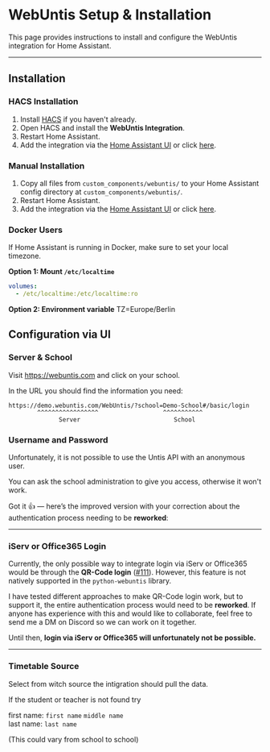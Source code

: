 # WebUntis Setup & Installation

This page provides instructions to install and configure the WebUntis integration for Home Assistant.

---

## Installation

### HACS Installation

1. Install [HACS](https://github.com/custom-components/hacs) if you haven't already.
2. Open HACS and install the **WebUntis Integration**.
3. Restart Home Assistant.
4. Add the integration via the [Home Assistant UI](https://my.home-assistant.io/redirect/integrations/) or click [here](https://my.home-assistant.io/redirect/config_flow_start/?domain=webuntis).

### Manual Installation

1. Copy all files from `custom_components/webuntis/` to your Home Assistant config directory at `custom_components/webuntis/`.
2. Restart Home Assistant.
3. Add the integration via the [Home Assistant UI](https://my.home-assistant.io/redirect/integrations/) or click [here](https://my.home-assistant.io/redirect/config_flow_start/?domain=webuntis).

### Docker Users

If Home Assistant is running in Docker, make sure to set your local timezone.

**Option 1: Mount `/etc/localtime`**

```yaml
volumes:
  - /etc/localtime:/etc/localtime:ro
```

**Option 2: Environment variable**
TZ=Europe/Berlin

## Configuration via UI

### Server & School

Visit https://webuntis.com and click on your school.

In the URL you should find the information you need:

```
https://demo.webuntis.com/WebUntis/?school=Demo-School#/basic/login
        ^^^^^^^^^^^^^^^^^                  ^^^^^^^^^^^
              Server                          School
```

### Username and Password

Unfortunately, it is not possible to use the Untis API with an anonymous user.

You can ask the school administration to give you access, otherwise it won't work.


Got it 👍 — here’s the improved version with your correction about the authentication process needing to be **reworked**:

---

### iServ or Office365 Login

Currently, the only possible way to integrate login via iServ or Office365 would be through the **QR-Code login** ([#111](https://github.com/JonasJoKuJonas/homeassistant-WebUntis/issues/111)).
However, this feature is not natively supported in the `python-webuntis` library.

I have tested different approaches to make QR-Code login work, but to support it, the entire authentication process would need to be **reworked**. If anyone has experience with this and would like to collaborate, feel free to send me a DM on Discord so we can work on it together.

Until then, **login via iServ or Office365 will unfortunately not be possible.**

---


### Timetable Source

Select from witch source the intigration should pull the data.

If the student or teacher is not found try

first name: `first name` `middle name` <br>
last name: `last name`

(This could vary from school to school)
